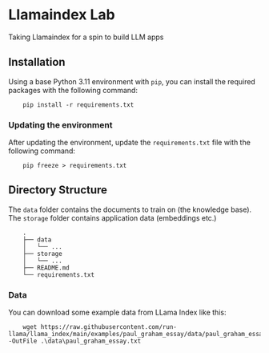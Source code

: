 # Llamaindex Lab
Taking Llamaindex for a spin to build LLM apps

## Installation
Using a base Python 3.11 environment with `pip`, you can install the required packages with the following command:

```
    pip install -r requirements.txt
```

### Updating the environment
After updating the environment, update the `requirements.txt` file with the following command:
```
    pip freeze > requirements.txt
```
## Directory Structure
The `data` folder contains the documents to train on (the knowledge base).
The `storage` folder contains application data (embeddings etc.)

```
    .
    ├── data
    │   └── ...
    ├── storage
    │   └── ...
    ├── README.md
    └── requirements.txt
```

### Data
You can download some example data from LLama Index like this:

```
    wget https://raw.githubusercontent.com/run-llama/llama_index/main/examples/paul_graham_essay/data/paul_graham_essay.txt -OutFile .\data\paul_graham_essay.txt
```
